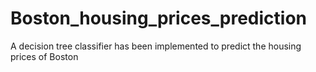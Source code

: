 # Boston_housing_prices_prediction
A decision tree classifier has been implemented to predict the housing prices of Boston
